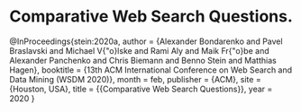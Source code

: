 # Comparative Web Search Questions.

@InProceedings{stein:2020a,
  author =              {Alexander Bondarenko and Pavel Braslavski and Michael V{\"o}lske and Rami Aly and Maik Fr{\"o}be and Alexander Panchenko and Chris Biemann and Benno Stein and Matthias Hagen},
  booktitle =           {13th ACM International Conference on Web Search and Data Mining (WSDM 2020)},
  month =               feb,
  publisher =           {ACM},
  site =                {Houston, USA},
  title =               {{Comparative Web Search Questions}},
  year =                2020
}